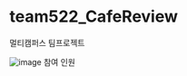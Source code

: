 # team522_CafeReview
멀티캠퍼스 팀프로젝트

![image](https://github.com/jeun10/team522_CafeReview/assets/57583966/53da7def-2f67-4501-a8a3-36d4fe3a2d71)
참여 인원

